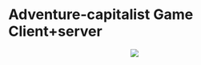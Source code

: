 # Adventure-capitalist Game Client+server

<p align="center">
  <img src="screenshots/screenshot.png?raw=true" />
</p>